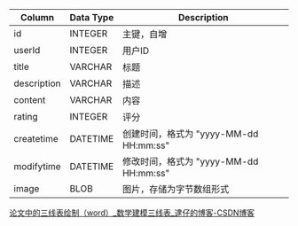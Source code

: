 | Column      | Data Type | Description                            |
| ----------- | --------- | -------------------------------------- |
| id          | INTEGER   | 主键，自增                             |
| userId      | INTEGER   | 用户ID                                 |
| title       | VARCHAR   | 标题                                   |
| description | VARCHAR   | 描述                                   |
| content     | VARCHAR   | 内容                                   |
| rating      | INTEGER   | 评分                                   |
| createtime  | DATETIME  | 创建时间，格式为 "yyyy-MM-dd HH:mm:ss" |
| modifytime  | DATETIME  | 修改时间，格式为 "yyyy-MM-dd HH:mm:ss" |
| image       | BLOB      | 图片，存储为字节数组形式               |

[论文中的三线表绘制（word）\_数学建模三线表\_逮仔的博客\-CSDN博客](https://blog.csdn.net/qq_36890370/article/details/107854266)